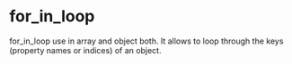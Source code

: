 # for_in_loop
for_in_loop use in array and object both.  It allows to loop through the keys (property names or indices) of an object.
